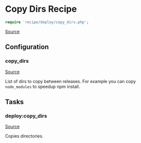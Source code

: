 <!-- DO NOT EDIT THIS FILE! -->
<!-- Instead edit recipe/deploy/copy_dirs.php -->
<!-- Then run bin/docgen -->

# Copy Dirs Recipe

```php
require 'recipe/deploy/copy_dirs.php';
```

[Source](/recipe/deploy/copy_dirs.php)


## Configuration
### copy_dirs
[Source](https://github.com/deployphp/deployer/blob/master/recipe/deploy/copy_dirs.php#L6)

List of dirs to copy between releases.
For example you can copy `node_modules` to speedup npm install.




## Tasks

### deploy:copy_dirs
[Source](https://github.com/deployphp/deployer/blob/master/recipe/deploy/copy_dirs.php#L9)

Copies directories.




